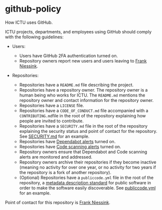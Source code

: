 # github-policy

How ICTU uses GitHub.

ICTU projects, departments, and employees using GitHub should comply with the following guidelines:

- Users:
  - Users have GitHub 2FA authentication turned on.
  - Repository owners report new users and users leaving to [Frank Niessink](@fniessink).

- Repositories:
  - Repositories have a `README.md` file describing the project. 
  - Repositories have a repository owner. The repository owner is a human being who works for ICTU. The `README.md` mentions the repository owner and contact information for the repository owner.
  - Repositories have a `LICENSE` file.
  - Repositories have a `CODE_OF_CONDUCT.md` file accompanied with a `CONTRIBUTING.md`file in the root of the repository explaining how people are invited to contribute.
  - Repositories have a `SECURITY.md` file in the root of the repository explaining the security status and point of contact for the repository. See [SECURITY.md](SECURITY.md) for an example.
  - Repositories have [Dependabot alerts](https://docs.github.com/en/code-security/dependabot/dependabot-alerts/about-dependabot-alerts) turned on.
  - Repositories have [Code scanning alerts](https://docs.github.com/en/code-security/code-scanning/automatically-scanning-your-code-for-vulnerabilities-and-errors/about-code-scanning) turned on. 
  - Repository owners ensure that Dependabot and Code scanning alerts are monitored and addressed.
  - Repository owners archive their repositories if they become inactive (meaning no activity for over one year, or no activity for two years if the repository is a fork of another repository).
  - (Optional) Repositories have a `publiccode.yml` file in the root of the repository, a [metadata description standard](https://github.com/publiccodeyml/publiccode.yml) for public software in order to make the software easily discoverable. See [publiccode.yml](./publiccode.yml) for an example.

Point of contact for this repository is [Frank Niessink](@fniessink).
